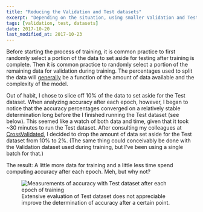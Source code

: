 ```yaml
---
title: "Reducing the Validation and Test datasets"
excerpt: "Depending on the situation, using smaller Validation and Test datasets can leave more data for training, and reduce time spent computing accuracy, without any impact on determining accuracy."
tags: [validation, test, datasets]
date: 2017-10-20
last_modified_at: 2017-10-23
---
```


Before starting the process of training, it is common practice to first randomly select a portion of the data to set aside for testing after training is complete. Then it is common practice to randomly select a portion of the remaining data for validation during training. The percentages used to split the data will [generally](https://www.youtube.com/watch?v=oJzDsnPq4vU) be a function of the amount of data available and the complexity of the model.

Out of habit, I chose to slice off 10% of the data to set aside for the Test dataset. When analyzing accuracy after each epoch, however, I began to notice that the accuracy percentages converged on a relatively stable determination long before the I finished running the Test dataset (see below). This seemed like a watch of both data and time, given that it took ~30 minutes to run the Test dataset. After consulting my colleagues at [CrossValidated](https://stats.stackexchange.com/questions/304977/can-i-use-a-tiny-validation-set), I decided to drop the amount of data set aside for the Test dataset from 10% to 2%. (The same thing could conceivably be done with the Validation dataset used during training, but I've been using a single batch for that.)

The result: A little more data for training and a little less time spend computing accuracy after each epoch. Meh, but why not?

<figure>
    <img src="{{ site.baseurl }}/assets/images/test-accuracy.png" alt="Measurements of accuracy with Test dataset after each epoch of training"/><figcaption>Extensive evaluation of Test dataset does not appreciable improve the determination of accuracy after a certain point.</figcaption>
</figure>
